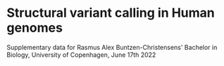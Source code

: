 # Structural variant calling in Human genomes
Supplementary data for Rasmus Alex Buntzen-Christensens' Bachelor in Biology, University of Copenhagen, June 17th 2022
